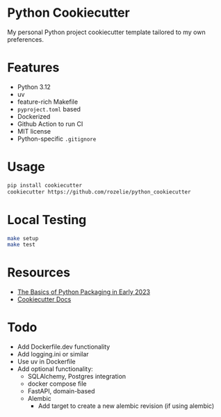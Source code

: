 # Python Cookiecutter
My personal Python project cookiecutter template tailored to my own preferences.

# Features
- Python 3.12
- uv
- feature-rich Makefile
- `pyproject.toml` based
- Dockerized
- Github Action to run CI
- MIT license
- Python-specific `.gitignore`

# Usage
```bash
pip install cookiecutter
cookiecutter https://github.com/rozelie/python_cookiecutter
```

# Local Testing
```bash
make setup
make test
```

# Resources
- [The Basics of Python Packaging in Early 2023](https://drivendata.co/blog/python-packaging-2023)
- [Cookiecutter Docs](https://cookiecutter.readthedocs.io/en/1.7.2/index.html)

# Todo
- Add Dockerfile.dev functionality
- Add logging.ini or similar
- Use uv in Dockerfile
- Add optional functionality:
  - SQLAlchemy, Postgres integration
  - docker compose file
  - FastAPI, domain-based
  - Alembic
    - Add target to create a new alembic revision (if using alembic)
